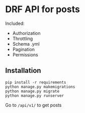 # DRF API for posts
Included:
- Authorization
- Throttling
- Schema .yml
- Pagination
- Permissions

## Installation
```
pip install -r requirements
python manage.py makemigrations
python manage.py migrate
python manage.py runserver
```
Go to `/api/v1/` to get posts
